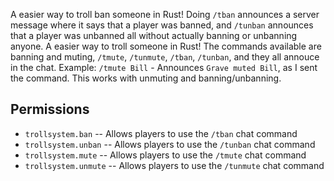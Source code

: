 A easier way to troll ban someone in Rust! Doing `/tban` announces a server message where it says that a player was banned, and `/tunban` announces that a player was unbanned all without actually banning or unbanning anyone.
A easier way to troll someone in Rust! The commands available are banning and muting, `/tmute`, `/tunmute`, `/tban`, `/tunban`, and they all annouce in the chat. Example: `/tmute Bill` - Announces `Grave muted Bill`, as I sent the command. This works with unmuting and banning/unbanning.
## Permissions

* `trollsystem.ban` -- Allows players to use the `/tban` chat command
* `trollsystem.unban` -- Allows players to use the `/tunban` chat command
* `trollsystem.mute` -- Allows players to use the `/tmute` chat command
* `trollsystem.unmute` -- Allows players to use the `/tunmute` chat command